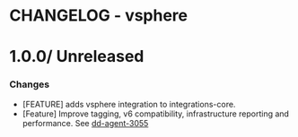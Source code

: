 # CHANGELOG - vsphere

1.0.0/ Unreleased
==================

### Changes

* [FEATURE] adds vsphere integration to integrations-core.
* [Feature] Improve tagging, v6 compatibility, infrastructure reporting and performance. See [dd-agent-3055](https://github.com/datadog/dd-agent/issues/3055)

